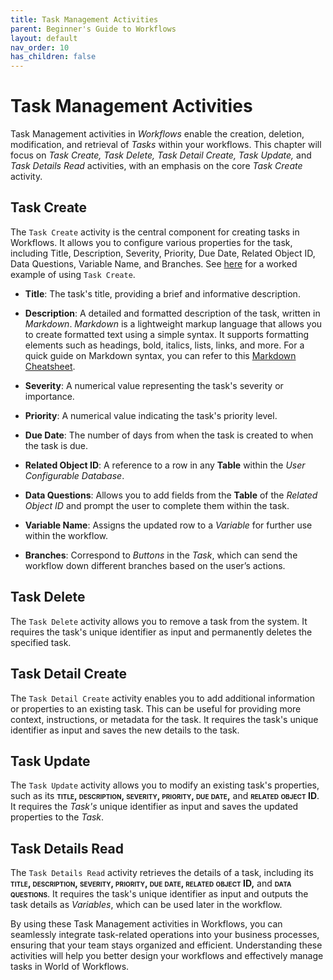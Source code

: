 ```yaml
---
title: Task Management Activities
parent: Beginner's Guide to Workflows
layout: default
nav_order: 10
has_children: false
---
```


# Task Management Activities

Task Management activities in *Workflows* enable the creation, deletion, modification, and retrieval of *Tasks* within your workflows. This chapter will focus on *Task Create, Task Delete, Task Detail Create, Task Update,* and *Task Details Read* activities, with an emphasis on the core *Task Create* activity.

## Task Create

The `Task Create` activity is the central component for creating tasks in Workflows. It allows you to configure various properties for the task, including Title, Description, Severity, Priority, Due Date, Related Object ID, Data Questions, Variable Name, and Branches.  See [here](../05_tasks/task-workflows.html#) for a worked example of using `Task Create`.

- **Title**: The task's title, providing a brief and informative description.

- **Description**: A detailed and formatted description of the task, written in *Markdown*. *Markdown* is a lightweight markup language that allows you to create formatted text using a simple syntax. It supports formatting elements such as headings, bold, italics, lists, links, and more. For a quick guide on Markdown syntax, you can refer to this [Markdown Cheatsheet](https://github.com/adam-p/markdown-here/wiki/Markdown-Cheatsheet).

- **Severity**: A numerical value representing the task's severity or importance.

- **Priority**: A numerical value indicating the task's priority level.

- **Due Date**: The number of days from when the task is created to when the task is due.

- **Related Object ID**: A reference to a row in any **Table** within the *User Configurable Database*.

- **Data Questions**: Allows you to add fields from the **Table** of the *Related Object ID* and prompt the user to complete them within the task.

- **Variable Name**: Assigns the updated row to a *Variable* for further use within the workflow.

- **Branches**: Correspond to *Buttons* in the *Task*, which can send the workflow down different branches based on the user’s actions.

## Task Delete

The `Task Delete` activity allows you to remove a task from the system. It requires the task's unique identifier as input and permanently deletes the specified task.

## Task Detail Create

The `Task Detail Create` activity enables you to add additional information or properties to an existing task. This can be useful for providing more context, instructions, or metadata for the task. It requires the task's unique identifier as input and saves the new details to the task.

## Task Update

The `Task Update` activity allows you to modify an existing task's properties, such as its **<span class="smallcaps">title, description, severity, priority, due date,</span>** and **<span class="smallcaps">related object ID</span>**. It requires the *Task's* unique identifier as input and saves the updated properties to the *Task*.

## Task Details Read

The `Task Details Read` activity retrieves the details of a task, including its **<span class="smallcaps">title, description, severity, priority, due date, related object ID,</span>** and **<span class="smallcaps">data questions</span>**. It requires the task's unique identifier as input and outputs the task details as *Variables*, which can be used later in the workflow.

By using these Task Management activities in Workflows, you can seamlessly integrate task-related operations into your business processes, ensuring that your team stays organized and efficient. Understanding these activities will help you better design your workflows and effectively manage tasks in World of Workflows.

